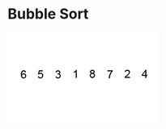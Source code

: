 # Bubble Sort

![bubble-sort](https://github.com/mohit2708/Algorithms/blob/Sorting-Algorthims/img/Bubble-sort.gif)
